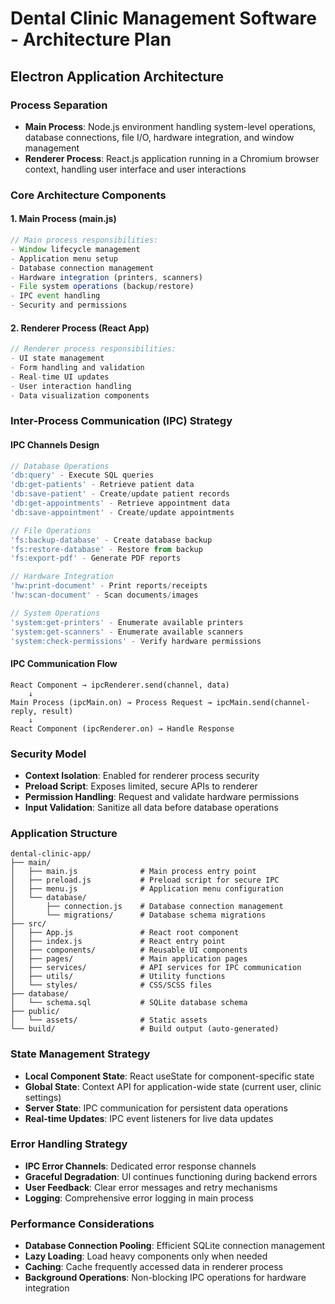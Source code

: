 # Dental Clinic Management Software - Architecture Plan

## Electron Application Architecture

### Process Separation
- **Main Process**: Node.js environment handling system-level operations, database connections, file I/O, hardware integration, and window management
- **Renderer Process**: React.js application running in a Chromium browser context, handling user interface and user interactions

### Core Architecture Components

#### 1. Main Process (main.js)
```javascript
// Main process responsibilities:
- Window lifecycle management
- Application menu setup
- Database connection management
- Hardware integration (printers, scanners)
- File system operations (backup/restore)
- IPC event handling
- Security and permissions
```

#### 2. Renderer Process (React App)
```javascript
// Renderer process responsibilities:
- UI state management
- Form handling and validation
- Real-time UI updates
- User interaction handling
- Data visualization components
```

### Inter-Process Communication (IPC) Strategy

#### IPC Channels Design
```javascript
// Database Operations
'db:query' - Execute SQL queries
'db:get-patients' - Retrieve patient data
'db:save-patient' - Create/update patient records
'db:get-appointments' - Retrieve appointment data
'db:save-appointment' - Create/update appointments

// File Operations
'fs:backup-database' - Create database backup
'fs:restore-database' - Restore from backup
'fs:export-pdf' - Generate PDF reports

// Hardware Integration
'hw:print-document' - Print reports/receipts
'hw:scan-document' - Scan documents/images

// System Operations
'system:get-printers' - Enumerate available printers
'system:get-scanners' - Enumerate available scanners
'system:check-permissions' - Verify hardware permissions
```

#### IPC Communication Flow
```
React Component → ipcRenderer.send(channel, data)
    ↓
Main Process (ipcMain.on) → Process Request → ipcMain.send(channel-reply, result)
    ↓
React Component (ipcRenderer.on) → Handle Response
```

### Security Model
- **Context Isolation**: Enabled for renderer process security
- **Preload Script**: Exposes limited, secure APIs to renderer
- **Permission Handling**: Request and validate hardware permissions
- **Input Validation**: Sanitize all data before database operations

### Application Structure
```
dental-clinic-app/
├── main/
│   ├── main.js              # Main process entry point
│   ├── preload.js           # Preload script for secure IPC
│   ├── menu.js              # Application menu configuration
│   └── database/
│       ├── connection.js    # Database connection management
│       └── migrations/      # Database schema migrations
├── src/
│   ├── App.js               # React root component
│   ├── index.js             # React entry point
│   ├── components/          # Reusable UI components
│   ├── pages/               # Main application pages
│   ├── services/            # API services for IPC communication
│   ├── utils/               # Utility functions
│   └── styles/              # CSS/SCSS files
├── database/
│   └── schema.sql           # SQLite database schema
├── public/
│   └── assets/              # Static assets
└── build/                   # Build output (auto-generated)
```

### State Management Strategy
- **Local Component State**: React useState for component-specific state
- **Global State**: Context API for application-wide state (current user, clinic settings)
- **Server State**: IPC communication for persistent data operations
- **Real-time Updates**: IPC event listeners for live data updates

### Error Handling Strategy
- **IPC Error Channels**: Dedicated error response channels
- **Graceful Degradation**: UI continues functioning during backend errors
- **User Feedback**: Clear error messages and retry mechanisms
- **Logging**: Comprehensive error logging in main process

### Performance Considerations
- **Database Connection Pooling**: Efficient SQLite connection management
- **Lazy Loading**: Load heavy components only when needed
- **Caching**: Cache frequently accessed data in renderer process
- **Background Operations**: Non-blocking IPC operations for hardware integration
